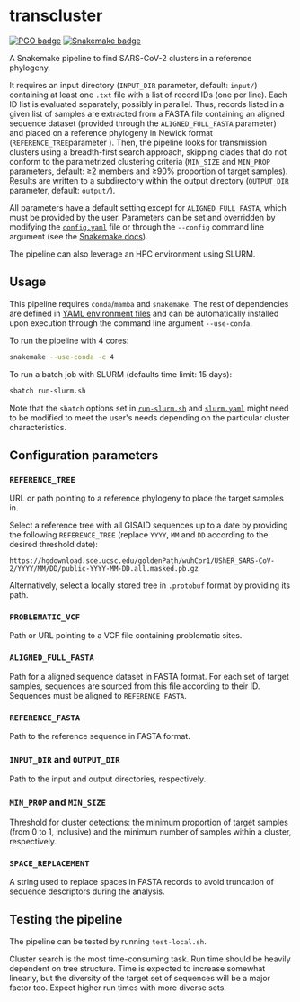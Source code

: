 # transcluster

[![PGO badge](https://img.shields.io/badge/PathoGenOmics-Lab-yellow.svg)](https://pathogenomics.github.io/)
[![Snakemake badge](https://img.shields.io/badge/snakemake-≥6.9-brightgreen.svg?style=flat)](https://snakemake.readthedocs.io)

A Snakemake pipeline to find SARS-CoV-2 clusters in a reference phylogeny.

It requires an input directory (`INPUT_DIR` parameter, default: `input/`) containing at least
one `.txt` file with a list of record IDs (one per line). Each ID list is evaluated
separately, possibly in parallel.
Thus, records listed in a given list of samples are extracted from a FASTA file
containing an aligned sequence dataset (provided through the `ALIGNED_FULL_FASTA` parameter)
and placed on a reference phylogeny in Newick format (`REFERENCE_TREE`parameter ). Then, the
pipeline looks for transmission clusters using a breadth-first search approach, skipping
clades that do not conform to the parametrized clustering criteria (`MIN_SIZE` and `MIN_PROP`
parameters, default: ≥2 members and ≥90% proportion of target samples). Results are written
to a subdirectory within the output directory (`OUTPUT_DIR` parameter, default: `output/`).

All parameters have a default setting except for `ALIGNED_FULL_FASTA`, which must be provided
by the user. Parameters can be set and overridden by modifying the [`config.yaml`](config/config.yaml)
file or through the `--config` command line argument (see the
[Snakemake docs](https://snakemake.readthedocs.io/en/stable/snakefiles/configuration.html#standard-configuration)).

The pipeline can also leverage an HPC environment using SLURM.

## Usage

This pipeline requires `conda`/`mamba` and `snakemake`. The rest of dependencies are
defined in [YAML environment files](workflow/envs) and can be automatically installed
upon execution through the command line argument `--use-conda`.

To run the pipeline with 4 cores:

```bash
snakemake --use-conda -c 4
```

To run a batch job with SLURM (defaults time limit: 15 days):

```bash
sbatch run-slurm.sh
```

Note that the `sbatch` options set in [`run-slurm.sh`](run-slurm.sh) and [`slurm.yaml`](config/slurm.yaml)
might need to be modified to meet the user's needs depending on the particular cluster characteristics.

## Configuration parameters

### `REFERENCE_TREE`

URL or path pointing to a reference phylogeny to place the target samples in.

Select a reference tree with all GISAID sequences up to a date by providing the following `REFERENCE_TREE`
(replace `YYYY`, `MM` and `DD` according to the desired threshold date):

```url
https://hgdownload.soe.ucsc.edu/goldenPath/wuhCor1/UShER_SARS-CoV-2/YYYY/MM/DD/public-YYYY-MM-DD.all.masked.pb.gz
```

Alternatively, select a locally stored tree in `.protobuf` format by providing its path.

### `PROBLEMATIC_VCF`

Path or URL pointing to a VCF file containing problematic sites.

### `ALIGNED_FULL_FASTA`

Path for a aligned sequence dataset in FASTA format. For each set of target samples, sequences are sourced
from this file according to their ID. Sequences must be aligned to `REFERENCE_FASTA`.

### `REFERENCE_FASTA`

Path to the reference sequence in FASTA format.

### `INPUT_DIR` and `OUTPUT_DIR`

Path to the input and output directories, respectively.

### `MIN_PROP` and `MIN_SIZE`

Threshold for cluster detections: the minimum proportion of target samples (from 0 to 1, inclusive)
and the minimum number of samples within a cluster, respectively.

### `SPACE_REPLACEMENT`

A string used to replace spaces in FASTA records to avoid truncation of sequence descriptors during
the analysis.

## Testing the pipeline

The pipeline can be tested by running `test-local.sh`.

Cluster search is the most time-consuming task. Run time should be heavily
dependent on tree structure. Time is expected to increase somewhat linearly,
but the diversity of the target set of sequences will be a major factor too.
Expect higher run times with more diverse sets.
